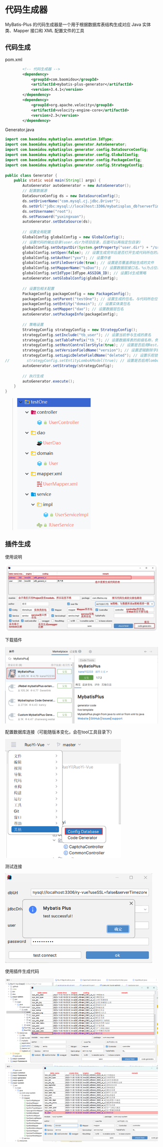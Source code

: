 # 代码生成器

MyBatis-Plus 的代码生成器是一个用于根据数据库表结构生成对应 Java 实体类、Mapper 接口和 XML 配置文件的工具

## 代码生成

pom.xml

```xml
        <!-- 代码生成器 -->
        <dependency>
            <groupId>com.baomidou</groupId>
            <artifactId>mybatis-plus-generator</artifactId>
            <version>3.4.1</version>
        </dependency>
        <dependency>
            <groupId>org.apache.velocity</groupId>
            <artifactId>velocity-engine-core</artifactId>
            <version>2.3</version>
        </dependency>
```

Generator.java

```java
import com.baomidou.mybatisplus.annotation.IdType;
import com.baomidou.mybatisplus.generator.AutoGenerator;
import com.baomidou.mybatisplus.generator.config.DataSourceConfig;
import com.baomidou.mybatisplus.generator.config.GlobalConfig;
import com.baomidou.mybatisplus.generator.config.PackageConfig;
import com.baomidou.mybatisplus.generator.config.StrategyConfig;

public class Generator {
    public static void main(String[] args) {
        AutoGenerator autoGenerator = new AutoGenerator();
        // 配置数据源
        DataSourceConfig ds = new DataSourceConfig();
        ds.setDriverName("com.mysql.cj.jdbc.Driver");
        ds.setUrl("jdbc:mysql://localhost:3306/mybatisplus_db?serverTimezone=UTC");
        ds.setUsername("root");
        ds.setPassword("yuxingxuan");
        autoGenerator.setDataSource(ds);

        // 设置全局配置
        GlobalConfig globalConfig = new GlobalConfig();
        // 设置代码的输出目录(user.dir为项目目录，后面可以再指定包目录)
        globalConfig.setOutputDir(System.getProperty("user.dir") + "/src/main/java");
        globalConfig.setOpen(false); // 设置生成完毕后是否打开生成代码所在的目录
        globalConfig.setAuthor("yxx"); // 设置作者
        globalConfig.setFileOverride(true); // 设置是否覆盖原始生成的文件
        globalConfig.setMapperName("%sDao"); // 设置数据层接口名，%s为占位符，指代模块名称
        globalConfig.setIdType(IdType.ASSIGN_ID); // 设置Id生成策略
        autoGenerator.setGlobalConfig(globalConfig);

        // 设置包相关配置
        PackageConfig packageConfig = new PackageConfig();
        packageConfig.setParent("testOne"); // 设置生成的包名，与代码所在位置组合成完整路径
        packageConfig.setEntity("domain"); // 设置实体类包名
        packageConfig.setMapper("dao"); // 设置数据层包名
        autoGenerator.setPackageInfo(packageConfig);

        // 策略设置
        StrategyConfig strategyConfig = new StrategyConfig();
        strategyConfig.setInclude("tb_user"); // 设置当前参与生成的表名
        strategyConfig.setTablePrefix("tb_"); // 设置数据库表的前缀名称，例如：User = tb_user
        strategyConfig.setRestControllerStyle(true); // 设置是否启用Rest风格
        strategyConfig.setVersionFieldName("version"); // 设置逻辑删除字段名
        strategyConfig.setLogicDeleteFieldName("deleted"); // 设置乐观锁字段名
//        strategyConfig.setEntityLombokModel(true); // 设置是否启用lombok注解的方式配置pojo类
        autoGenerator.setStrategy(strategyConfig);

        // 执行生成
        autoGenerator.execute();
    }
}
```

> <img src="img/7.代码生成器/image-20230716112714236.png" alt="image-20230716112714236" style="zoom: 80%;" />

## 插件生成

使用说明

<img src="img/7.代码生成器/image-20240114154647419.png" alt="image-20240114154647419" style="zoom:80%;" />

下载插件

<img src="img/7.代码生成器/image-20240114152559043.png" alt="image-20240114152559043" style="zoom:67%;" />

配置数据库连接（可能随版本变化，会在tool工具目录下）

<img src="img/7.代码生成器/image-20240114152614569.png" alt="image-20240114152614569" style="zoom:67%;" />

测试连接

<img src="img/7.代码生成器/image-20240114152727098.png" alt="image-20240114152727098" style="zoom:67%;" />

使用插件生成代码

<img src="img/7.代码生成器/image-20240114154724012.png" alt="image-20240114154724012" style="zoom:80%;" />

<img src="img/7.代码生成器/image-20240114154734011.png" alt="image-20240114154734011" style="zoom:67%;" />

